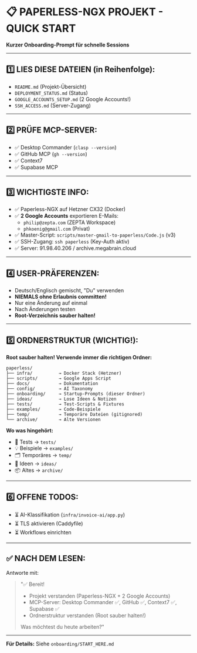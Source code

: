 # 📋 PAPERLESS-NGX PROJEKT - QUICK START

**Kurzer Onboarding-Prompt für schnelle Sessions**

---

## 1️⃣ LIES DIESE DATEIEN (in Reihenfolge):
- `README.md` (Projekt-Übersicht)
- `DEPLOYMENT_STATUS.md` (Status)
- `GOOGLE_ACCOUNTS_SETUP.md` (2 Google Accounts!)
- `SSH_ACCESS.md` (Server-Zugang)

---

## 2️⃣ PRÜFE MCP-SERVER:
- ✅ Desktop Commander (`clasp --version`)
- ✅ GitHub MCP (`gh --version`)
- ✅ Context7
- ✅ Supabase MCP

---

## 3️⃣ WICHTIGSTE INFO:
- ✅ Paperless-NGX auf Hetzner CX32 (Docker)
- ✅ **2 Google Accounts** exportieren E-Mails:
  - `philip@zepta.com` (ZEPTA Workspace)
  - `phkoenig@gmail.com` (Privat)
- ✅ Master-Script: `scripts/master-gmail-to-paperless/Code.js` (v3)
- ✅ SSH-Zugang: `ssh paperless` (Key-Auth aktiv)
- ✅ Server: 91.98.40.206 / archive.megabrain.cloud

---

## 4️⃣ USER-PRÄFERENZEN:
- Deutsch/Englisch gemischt, "Du" verwenden
- **NIEMALS ohne Erlaubnis committen!**
- Nur eine Änderung auf einmal
- Nach Änderungen testen
- **Root-Verzeichnis sauber halten!**

---

## 5️⃣ ORDNERSTRUKTUR (WICHTIG!):
**Root sauber halten! Verwende immer die richtigen Ordner:**

```
paperless/
├── infra/          → Docker Stack (Hetzner)
├── scripts/        → Google Apps Script
├── docs/           → Dokumentation
├── config/         → AI Taxonomy
├── onboarding/     → Startup-Prompts (dieser Ordner)
├── ideas/          → Lose Ideen & Notizen
├── tests/          → Test-Scripts & Fixtures
├── examples/       → Code-Beispiele
├── temp/           → Temporäre Dateien (gitignored)
└── archive/        → Alte Versionen
```

**Wo was hingehört:**
- 📝 Tests → `tests/`
- 💡 Beispiele → `examples/`
- 🗂️ Temporäres → `temp/`
- 💭 Ideen → `ideas/`
- 📦 Altes → `archive/`

---

## 6️⃣ OFFENE TODOS:
- ⏳ AI-Klassifikation (`infra/invoice-ai/app.py`)
- ⏳ TLS aktivieren (Caddyfile)
- ⏳ Workflows einrichten

---

## ✅ NACH DEM LESEN:

Antworte mit:
> "✅ Bereit!
> - Projekt verstanden (Paperless-NGX + 2 Google Accounts)
> - MCP-Server: Desktop Commander ✅, GitHub ✅, Context7 ✅, Supabase ✅
> - Ordnerstruktur verstanden (Root sauber halten!)
> 
> Was möchtest du heute arbeiten?"

---

**Für Details:** Siehe `onboarding/START_HERE.md`

